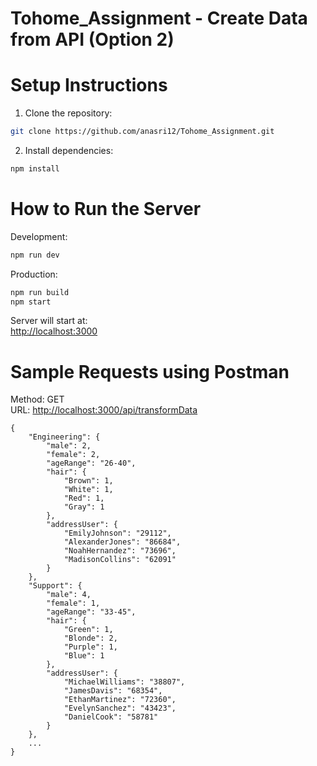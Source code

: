 # Tohome_Assignment - Create Data from API (Option 2)

# Setup Instructions

1. Clone the repository:

```bash
git clone https://github.com/anasri12/Tohome_Assignment.git
```

2. Install dependencies:

```bash
npm install
```

# How to Run the Server

Development:

```bash
npm run dev
```

Production:

```bash
npm run build
npm start
```

Server will start at:  
<http://localhost:3000>

# Sample Requests using Postman

Method: GET  
URL: <http://localhost:3000/api/transformData>

```
{
    "Engineering": {
        "male": 2,
        "female": 2,
        "ageRange": "26-40",
        "hair": {
            "Brown": 1,
            "White": 1,
            "Red": 1,
            "Gray": 1
        },
        "addressUser": {
            "EmilyJohnson": "29112",
            "AlexanderJones": "86684",
            "NoahHernandez": "73696",
            "MadisonCollins": "62091"
        }
    },
    "Support": {
        "male": 4,
        "female": 1,
        "ageRange": "33-45",
        "hair": {
            "Green": 1,
            "Blonde": 2,
            "Purple": 1,
            "Blue": 1
        },
        "addressUser": {
            "MichaelWilliams": "38807",
            "JamesDavis": "68354",
            "EthanMartinez": "72360",
            "EvelynSanchez": "43423",
            "DanielCook": "58781"
        }
    },
    ...
}
```
